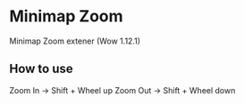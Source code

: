 # Minimap Zoom

Minimap Zoom extener (Wow 1.12.1)

## How to use

Zoom In -> Shift + Wheel up
Zoom Out -> Shift + Wheel down